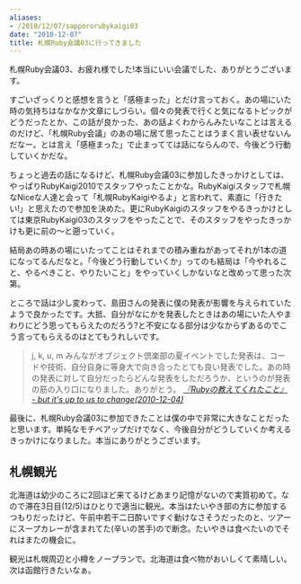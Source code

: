 ```yaml
---
aliases:
- /2010/12/07/sappororubykaigi03
date: "2010-12-07"
title: 札幌Ruby会議03に行ってきました
---
```

札幌Ruby会議03、お疲れ様でした!本当にいい会議でした、ありがとうございます。

すごいざっくりと感想を言うと「感極まった」とだけ言っておく。あの場にいた時の気持ちはなかなか文章にしづらい。個々の発表で行くと気になるトピックがどうだったとか、この話が良かった、あの話よくわからんみたいなことは言えるのだけど、「札幌Ruby会議」のあの場に居て思ったことはうまく言い表せないんだなー。とは言え「感極まった」で止まってては話にならんので、今後どう行動していくかだな。

ちょっと過去の話になるけど、札幌Ruby会議03に参加したきっかけとしては、やっぱりRubyKaigi2010でスタッフやったことかな。RubyKaigiスタッフで札幌なNiceな人達と会って「札幌RubyKaigiやるよ」と言われて、素直に「行きたい!」と思えたので参加を決めた。更にRubyKaigiのスタッフをやるきっかけとしては東京RubyKaigi03のスタッフをやったことで、そのスタッフをやったきっかけも更に前の〜と遡っていく。

結局あの時あの場にいたってことはそれまでの積み重ねがあってそれが1本の道になってるんだなと。「今後どう行動していくか」ってのも結局は「今やれること、やるべきこと、やりたいこと」をやっていくしかないなと改めって思った次第。

ところで話は少し変わって、島田さんの発表に僕の発表が影響を与えられていたようで良かったです。大抵、自分がなにかを発表したときはあの場にいた人やまわりにどう思ってもらえたのだろう?と不安になる部分は少なからずあるのでこう言ってもらえるのはとてもうれしいです。

<blockquote>
j, k, u, m
みんながオブジェクト倶楽部の夏イベントでした発表は、コードや技術、自分自身に等身大で向き合ったとても良い発表でした。あの時の発表に対して自分だったらどんな発表をしただろうか、というのが発表の筋の入り口になりました。ありがとう。
<cite><a href="http://snoozer05.org/?date=20101204#p01">『Rubyの教えてくれたこと』 - but it&apos;s up to us to change(2010-12-04)</a></cite>
</blockquote>

最後に、札幌Ruby会議03に参加できたことは僕の中で非常に大きなことだったと思います。単純なモチベアップだけでなく、今後自分がどうしていくか考えるきっかけになりました。本当にありがとうございます。

<h2>札幌観光</h2>

北海道は幼少のころに2回ほど来てるけどあまり記憶がないので実質初めて。なので滞在3日目(12/5)はひとりで適当に観光。本当はたいやき部の方に参加するつもりだったけど、午前中若干二日酔いですぐ動けなさそうだったのと、ツアーにスープカレーが含まれてた(辛いの苦手)ので断念。たいやきは食べたいのでそれはまたの機会に。

観光は札幌周辺と小樽をノープランで。北海道は食べ物がおいしくて素晴しい。次は函館行きたいなぁ。